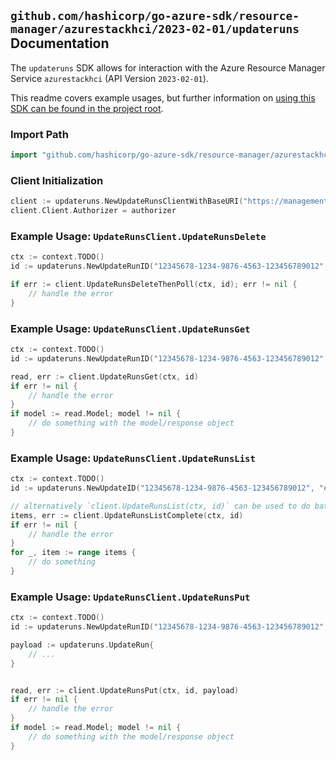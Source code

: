 
## `github.com/hashicorp/go-azure-sdk/resource-manager/azurestackhci/2023-02-01/updateruns` Documentation

The `updateruns` SDK allows for interaction with the Azure Resource Manager Service `azurestackhci` (API Version `2023-02-01`).

This readme covers example usages, but further information on [using this SDK can be found in the project root](https://github.com/hashicorp/go-azure-sdk/tree/main/docs).

### Import Path

```go
import "github.com/hashicorp/go-azure-sdk/resource-manager/azurestackhci/2023-02-01/updateruns"
```


### Client Initialization

```go
client := updateruns.NewUpdateRunsClientWithBaseURI("https://management.azure.com")
client.Client.Authorizer = authorizer
```


### Example Usage: `UpdateRunsClient.UpdateRunsDelete`

```go
ctx := context.TODO()
id := updateruns.NewUpdateRunID("12345678-1234-9876-4563-123456789012", "example-resource-group", "clusterValue", "updateValue", "updateRunValue")

if err := client.UpdateRunsDeleteThenPoll(ctx, id); err != nil {
	// handle the error
}
```


### Example Usage: `UpdateRunsClient.UpdateRunsGet`

```go
ctx := context.TODO()
id := updateruns.NewUpdateRunID("12345678-1234-9876-4563-123456789012", "example-resource-group", "clusterValue", "updateValue", "updateRunValue")

read, err := client.UpdateRunsGet(ctx, id)
if err != nil {
	// handle the error
}
if model := read.Model; model != nil {
	// do something with the model/response object
}
```


### Example Usage: `UpdateRunsClient.UpdateRunsList`

```go
ctx := context.TODO()
id := updateruns.NewUpdateID("12345678-1234-9876-4563-123456789012", "example-resource-group", "clusterValue", "updateValue")

// alternatively `client.UpdateRunsList(ctx, id)` can be used to do batched pagination
items, err := client.UpdateRunsListComplete(ctx, id)
if err != nil {
	// handle the error
}
for _, item := range items {
	// do something
}
```


### Example Usage: `UpdateRunsClient.UpdateRunsPut`

```go
ctx := context.TODO()
id := updateruns.NewUpdateRunID("12345678-1234-9876-4563-123456789012", "example-resource-group", "clusterValue", "updateValue", "updateRunValue")

payload := updateruns.UpdateRun{
	// ...
}


read, err := client.UpdateRunsPut(ctx, id, payload)
if err != nil {
	// handle the error
}
if model := read.Model; model != nil {
	// do something with the model/response object
}
```

